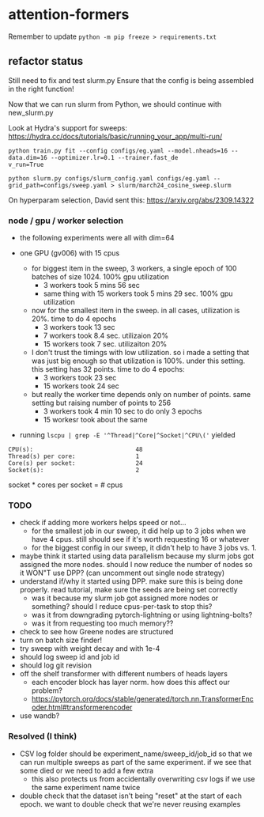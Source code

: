 # attention-formers

Remember to update `python -m pip freeze > requirements.txt`

## refactor status
Still need to fix and test slurm.py
Ensure that the config is being assembled in the right function!

Now that we can run slurm from Python, we should continue with new_slurm.py

Look at Hydra's support for sweeps: https://hydra.cc/docs/tutorials/basic/running_your_app/multi-run/

```
python train.py fit --config configs/eg.yaml --model.nheads=16 --data.dim=16 --optimizer.lr=0.1 --trainer.fast_de
v_run=True
```

```
python slurm.py configs/slurm_config.yaml configs/eg.yaml --grid_path=configs/sweep.yaml > slurm/march24_cosine_sweep.slurm
```

On hyperparam selection, David sent this: https://arxiv.org/abs/2309.14322

### node / gpu / worker selection
- the following experiments were all with dim=64
- one GPU (gv006) with 15 cpus
    - for biggest item in the sweep, 3 workers, a single epoch of 100 batches of size 1024. 100% gpu utilization
        - 3 workers took 5 mins 56 sec
        - same thing with 15 workers took 5 mins 29 sec. 100% gpu utilization
    - now for the smallest item in the sweep. in all cases, utilization is 20%. time to do 4 epochs
        - 3 workers took 13 sec
        - 7 workers took 8.4 sec. utilizaion 20%
        - 15 workers took 7 sec. utilizaiton 20%
    - I don't trust the timings with low utilization. so i made a setting that was just big enough so that utilization is 100%. under this setting. this setting has 32 points. time to do 4 epochs:
        - 3 workers took 23 sec
        - 15 workers took 24 sec
    - but really the worker time depends only on number of points. same setting but raising number of points to 256
        - 3 workers took 4 min 10 sec to do only 3 epochs
        - 15 workesr took about the same


- running `lscpu | grep -E '^Thread|^Core|^Socket|^CPU\('` yielded
```
CPU(s):                             48
Thread(s) per core:                 1
Core(s) per socket:                 24
Socket(s):                          2
```
socket * cores per socket = # cpus

### TODO
- check if adding more workers helps speed or not...
    - for the smallest job in our sweep, it did help up to 3 jobs when we have 4 cpus. still should see if it's worth requesting 16 or whatever
    - for the biggest config in our sweep, it didn't help to have 3 jobs vs. 1.
- maybe think it started using data parallelism because my slurm jobs got assigned the more nodes. should I now reduce the number of nodes so it WON"T use DPP? (can uncomment out single node strategy)
- understand if/why it started using DPP. make sure this is being done properly. read tutorial, make sure the seeds are being set correctly
    - was it because my slurm job got assigned more nodes or something? should I reduce cpus-per-task to stop this?
    - was it from downgrading pytorch-lightning or using lightning-bolts?
    - was it from requesting too much memory??
- check to see how Greene nodes are structured
- turn on batch size finder!
- try sweep with weight decay and with 1e-4
- should log sweep id and job id
- should log git revision
- off the shelf transformer with different numbers of heads layers
    - each encoder block has layer norm. how does this affect our problem?
    - https://pytorch.org/docs/stable/generated/torch.nn.TransformerEncoder.html#transformerencoder
- use wandb?

### Resolved (I think)
- CSV log folder should be experiment_name/sweep_id/job_id so that we can run multiple sweeps as part of the same experiment. if we see that some died or we need to add a few extra
    - this also protects us from accidentally overwriting csv logs if we use the same experiment name twice
- double check that the dataset isn't being "reset" at the start of each epoch. we want to double check that we're never reusing examples
